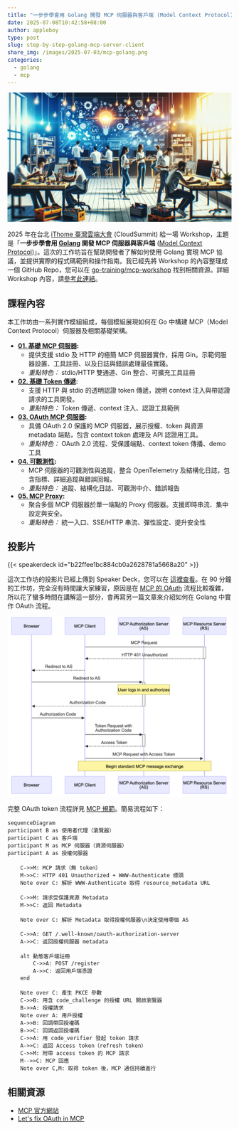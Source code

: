 ```yaml
---
title: "一步步學會用 Golang 開發 MCP 伺服器與客戶端 (Model Context Protocol)"
date: 2025-07-08T10:42:58+08:00
author: appleboy
type: post
slug: step-by-step-golang-mcp-server-client
share_img: /images/2025-07-03/mcp-golang.png
categories:
  - golang
  - mcp
---
```


![blog logo](/images/2025-07-03/mcp-golang.png)

2025 年在台北 [iThome 臺灣雲端大會][2] (CloudSummit) 給一場 Workshop，主題是「**一步步學會用 [Golang][4] 開發 MCP 伺服器與客戶端** ([Model Context Protocol][1])」。這次的工作坊旨在幫助開發者了解如何使用 Golang 實現 MCP 協議，並提供實際的程式碼範例和操作指南。我已經先將 Workshop 的內容整理成一個 GitHub Repo，您可以在 [go-training/mcp-workshop](https://github.com/go-training/mcp-workshop) 找到相關資源。詳細 Workshop 內容，請[參考此連結][3]。

[1]: https://modelcontextprotocol.io/introduction
[2]: https://cloudsummit.ithome.com.tw/2025/
[3]: https://cloudsummit.ithome.com.tw/2025/lab-page/3721
[4]: https://go.dev/

<!--more-->

## 課程內容

本工作坊由一系列實作模組組成，每個模組展現如何在 Go 中構建 MCP（Model Context Protocol）伺服器及相關基礎架構。

- **[01. 基礎 MCP 伺服器](https://github.com/go-training/mcp-workshop/tree/main/01-basic-mcp/):**
  - 提供支援 stdio 及 HTTP 的極簡 MCP 伺服器實作，採用 Gin。示範伺服器設置、工具註冊、以及日誌與錯誤處理最佳實踐。
  - _重點特色：_ stdio/HTTP 雙通道、Gin 整合、可擴充工具註冊
- **[02. 基礎 Token 傳遞](https://github.com/go-training/mcp-workshop/tree/main/02-basic-token-passthrough/):**
  - 支援 HTTP 與 stdio 的透明認證 token 傳遞，說明 context 注入與帶認證請求的工具開發。
  - _重點特色：_ Token 傳遞、context 注入、認證工具範例
- **[03. OAuth MCP 伺服器](https://github.com/go-training/mcp-workshop/tree/main/03-oauth-mcp/):**
  - 具備 OAuth 2.0 保護的 MCP 伺服器，展示授權、token 與資源 metadata 端點，包含 context token 處理及 API 認證用工具。
  - _重點特色：_ OAuth 2.0 流程、受保護端點、context token 傳播、demo 工具
- **[04. 可觀測性](https://github.com/go-training/mcp-workshop/tree/main/04-observability/):**
  - MCP 伺服器的可觀測性與追蹤，整合 OpenTelemetry 及結構化日誌，包含指標、詳細追蹤與錯誤回報。
  - _重點特色：_ 追蹤、結構化日誌、可觀測中介、錯誤報告
- **[05. MCP Proxy](https://github.com/go-training/mcp-workshop/tree/main/05-mcp-proxy/):**
  - 聚合多個 MCP 伺服器於單一端點的 Proxy 伺服器。支援即時串流、集中設定與安全。
  - _重點特色：_ 統一入口、SSE/HTTP 串流、彈性設定、提升安全性

## 投影片

{{< speakerdeck id="b22ffee1bc884cb0a2628781a5668a20" >}}

這次工作坊的投影片已經上傳到 Speaker Deck，您可以在 [這裡查看](https://speakerdeck.com/appleboy/building-mcp-model-context-protocol-with-golang)。在 90 分鐘的工作坊，完全沒有時間讓大家練習，原因是在 [MCP 的 OAuth][11] 流程比較複雜，所以花了蠻多時間在講解這一部分，會再寫另一篇文章來介紹如何在 Golang 中實作 OAuth 流程。

[11]: https://modelcontextprotocol.io/specification/2025-06-18/basic/authorization

![oauth flow](/images/2025-07-03/oauth-flow-02.png)

完整 OAuth token 流程詳見 [MCP 規範][11]。簡易流程如下：

```mermaid
sequenceDiagram
participant B as 使用者代理（瀏覽器）
participant C as 客戶端
participant M as MCP 伺服器（資源伺服器）
participant A as 授權伺服器

    C->>M: MCP 請求（無 token）
    M->>C: HTTP 401 Unauthorized + WWW-Authenticate 標頭
    Note over C: 解析 WWW-Authenticate 取得 resource_metadata URL

    C->>M: 請求受保護資源 Metadata
    M->>C: 返回 Metadata

    Note over C: 解析 Metadata 取得授權伺服器\n決定使用哪個 AS

    C->>A: GET /.well-known/oauth-authorization-server
    A->>C: 返回授權伺服器 metadata

    alt 動態客戶端註冊
        C->>A: POST /register
        A->>C: 返回用戶端憑證
    end

    Note over C: 產生 PKCE 參數
    C->>B: 用含 code_challenge 的授權 URL 開啟瀏覽器
    B->>A: 授權請求
    Note over A: 用戶授權
    A->>B: 回調帶回授權碼
    B->>C: 回調返回授權碼
    C->>A: 用 code_verifier 發起 token 請求
    A->>C: 返回 Access token（refresh token）
    C->>M: 附帶 access token 的 MCP 請求
    M-->>C: MCP 回應
    Note over C,M: 取得 token 後，MCP 通信持續進行
```

## 相關資源

- [MCP 官方網站](https://modelcontextprotocol.io/)
- [Let's fix OAuth in MCP](https://aaronparecki.com/2025/04/03/15/oauth-for-model-context-protocol)
